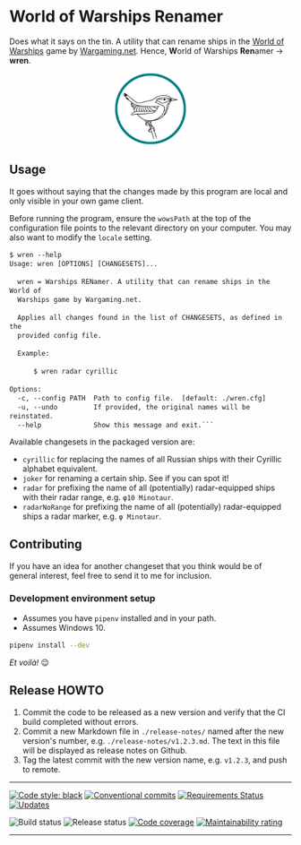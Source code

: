# World of Warships Renamer

Does what it says on the tin. A utility that can rename ships in the [World of Warships] game by
[Wargaming.net]. Hence, **W**orld of Warships **Ren**amer &rarr; **wren**.

<p align="center">
  <img src="img/wren-logo-white.png" width="128px"/>
</p>

## Usage

It goes without saying that the changes made by this program are local and only visible in your
own game client.

Before running the program, ensure the `wowsPath` at the top of the configuration file points to
the relevant directory on your computer. You may also want to modify the `locale` setting.

```text
$ wren --help
Usage: wren [OPTIONS] [CHANGESETS]...

  wren = Warships RENamer. A utility that can rename ships in the World of
  Warships game by Wargaming.net.

  Applies all changes found in the list of CHANGESETS, as defined in the
  provided config file.

  Example:

      $ wren radar cyrillic

Options:
  -c, --config PATH  Path to config file.  [default: ./wren.cfg]
  -u, --undo         If provided, the original names will be reinstated.
  --help             Show this message and exit.```
```

Available changesets in the packaged version are:

* `cyrillic` for replacing the names of all Russian ships with their Cyrillic alphabet equivalent.
* `joker` for renaming a certain ship. See if you can spot it!
* `radar` for prefixing the name of all (potentially) radar-equipped ships with their radar range,
  e.g. `φ10 Minotaur`.
* `radarNoRange` for prefixing the name of all (potentially) radar-equipped ships a radar marker,
  e.g. `φ Minotaur`.

## Contributing

If you have an idea for another changeset that you think would be of general interest, feel
free to send it to me for inclusion.

### Development environment setup

* Assumes you have `pipenv` installed and in your path.
* Assumes Windows 10.

```bash
pipenv install --dev
```

*Et voilà!* 😉

## Release HOWTO

1. Commit the code to be released as a new version and verify that the CI build
   completed without errors.
1. Commit a new Markdown file in `./release-notes/` named after the new version's
   number, e.g. `./release-notes/v1.2.3.md`. The text in this file will be displayed
   as release notes on Github.
1. Tag the latest commit with the new version name, e.g. `v1.2.3`, and push to remote.

---

[![Code style: black][black-badge-img]][black-badge-href]
[![Conventional commits][conventional-commits-badge-img]][conventional-commits-badge-href]
[![Requirements Status][requirements-badge-img]][requirements-badge-href]
[![Updates][pyup-badge-img]][pyup-badge-href]

![Build status][github-actions-build-badge-img]
![Release status][github-actions-release-badge-img]
[![Code coverage][codecov-badge-img]][codecov-badge-href]
[![Maintainability rating][sonarcloud-badge-img]][sonarcloud-badge-href]

---

[black-badge-href]: https://github.com/psf/black
[black-badge-img]: https://img.shields.io/badge/code%20style-black-000000.svg
[codecov-badge-href]: https://codecov.io/gh/kthy/wren
[codecov-badge-img]: https://codecov.io/gh/kthy/wren/branch/main/graph/badge.svg
[conventional-commits-badge-href]: https://www.conventionalcommits.org/en/v1.0.0/
[conventional-commits-badge-img]: https://img.shields.io/badge/conventional%20commits-1.0.0-blue.svg
[github-actions-build-badge-img]: https://github.com/kthy/wren/workflows/build/badge.svg
[github-actions-release-badge-img]: https://github.com/kthy/wren/workflows/release/badge.svg
[pyup-badge-href]: https://pyup.io/repos/github/kthy/wren/
[pyup-badge-img]: https://pyup.io/repos/github/kthy/wren/shield.svg
[requirements-badge-href]: https://requires.io/github/kthy/wren/requirements/?branch=main
[requirements-badge-img]: https://requires.io/github/kthy/wren/requirements.svg?branch=main
[sonarcloud-badge-href]: https://sonarcloud.io/dashboard?id=kthy_wren
[sonarcloud-badge-img]: https://sonarcloud.io/api/project_badges/measure?project=kthy_wren&metric=sqale_rating
[Wargaming.net]: https://wargaming.com/
[World of Warships]: https://worldofwarships.eu/

